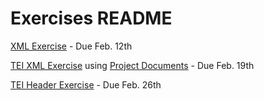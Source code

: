 # Exercises README
  
[XML Exercise](https://github.com/RJP43/LiliElbe_EngagedLearners/blob/master/Exercises/XML_exercise.md) - Due Feb. 12th   
    
[TEI XML Exercise](https://github.com/RJP43/LiliElbe_EngagedLearners/blob/master/Exercises/TEIxml_exercise.md) using [Project Documents](https://github.com/RJP43/LiliElbe_EngagedLearners/tree/master/ProjectDocs) - Due Feb. 19th  
    
[TEI Header Exercise](https://github.com/RJP43/LiliElbe_EngagedLearners/blob/master/Exercises/TEIheader_exercise.md) - Due Feb. 26th
